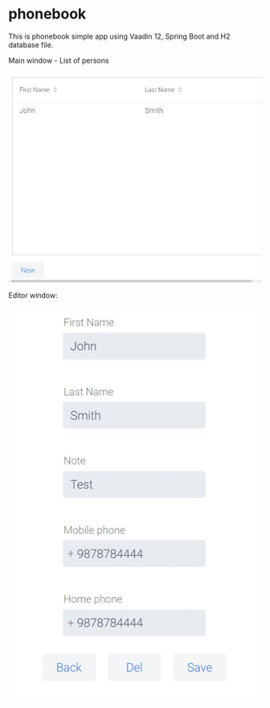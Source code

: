# phonebook

This is phonebook simple app using Vaadin 12, Spring Boot and H2 database file.

Main window - List of persons

![alt text](https://raw.githubusercontent.com/arturos-a/phonebook/master/img/mainWindow.JPG)

Editor window:

![alt text](https://raw.githubusercontent.com/arturos-a/phonebook/master/img/editMenu.JPG)
